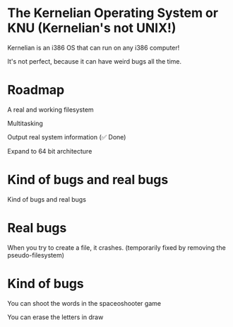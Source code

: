 # The Kernelian Operating System or KNU (Kernelian's not UNIX!)

Kernelian is an i386 OS that can run on any i386 computer!

It's not perfect, because it can have weird bugs all the time.

# Roadmap
A real and working filesystem

Multitasking

Output real system information (✅ Done)

Expand to 64 bit architecture

# Kind of bugs and real bugs

Kind of bugs and real bugs

# Real bugs
When you try to create a file, it crashes. (temporarily fixed by removing the pseudo-filesystem)

# Kind of bugs
You can shoot the words in the spaceoshooter game

You can erase the letters in draw
